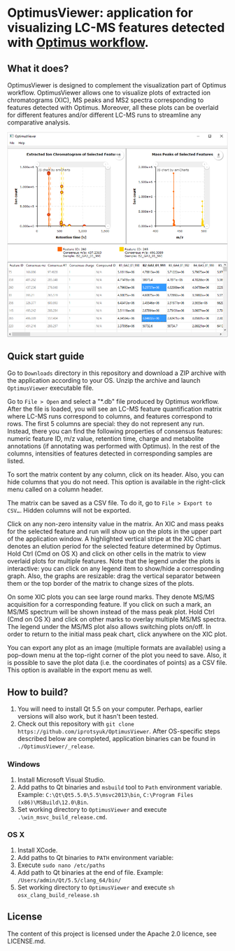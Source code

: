 # OptimusViewer: application for visualizing LC-MS features detected with [Optimus workflow](https://github.com/alexandrovteam/Optimus).

## What it does?

OptimusViewer is designed to complement the visualization part of Optimus workflow. OptimusViewer allows one to visualize plots of extracted ion chromatograms (XIC), MS peaks and MS2 spectra corresponding to features detected with Optimus. Moreover, all these plots can be overlaid for different features and/or different LC-MS runs to streamline any comparative analysis.

<img src="img/screenshot.png"/>

## Quick start guide

Go to `Downloads` directory in this repository and download a ZIP archive with the application according to your OS. Unzip the archive and launch `OptimusViewer` executable file.

Go to `File > Open` and select a "*.db" file produced by Optimus workflow. After the file is loaded, you will see an LC-MS feature quantification matrix where LC-MS runs correspond to columns, and features correspond to rows. The first 5 columns are special: they do not represent any run. Instead, there you can find the following properties of consensus features: numeric feature ID, m/z value, retention time, charge and metabolite annotations (if annotating was performed with Optimus). In the rest of the columns, intensities of features detected in corresponding samples are listed.
 
To sort the matrix content by any column, click on its header. Also, you can hide columns that you do not need. This option is available in the right-click menu called on a column header.
 
The matrix can be saved as a CSV file. To do it, go to `File > Export to CSV…`. Hidden columns will not be exported.
 
Click on any non-zero intensity value in the matrix. An XIC and mass peaks for the selected feature and run will show up on the plots in the upper part of the application window. A highlighted vertical stripe at the XIC chart denotes an elution period for the selected feature determined by Optimus. Hold Ctrl (Cmd on OS X) and click on other cells in the matrix to view overlaid plots for multiple features. Note that the legend under the plots is interactive: you can click on any legend item to show/hide a corresponding graph. Also, the graphs are resizable: drag the vertical separator between them or the top border of the matrix to change sizes of the plots.
 
On some XIC plots you can see large round marks. They denote MS/MS acquisition for a corresponding feature. If you click on such a mark, an MS/MS spectrum will be shown instead of the mass peak plot. Hold Ctrl (Cmd on OS X) and click on other marks to overlay multiple MS/MS spectra. The legend under the MS/MS plot also allows switching plots on/off. In order to return to the initial mass peak chart, click anywhere on the XIC plot.
 
You can export any plot as an image (multiple formats are available) using a pop-down menu at the top-right corner of the plot you need to save. Also, it is possible to save the plot data (i.e. the coordinates of points) as a CSV file. This option is available in the export menu as well.

## How to build?

1. You will need to install Qt 5.5 on your computer. Perhaps, earlier versions will also work, but it hasn't been tested.
3. Check out this repository with `git clone https://github.com/iprotsyuk/OptimusViewer`.
After OS-specific steps described below are completed, application binaries can be found in `./OptimusViewer/_release`.

### Windows

1. Install Microsoft Visual Studio.
2. Add paths to Qt binaries and `msbuild` tool to `Path` environment variable.
Example: `C:\Qt\Qt5.5.0\5.5\msvc2013\bin`, `C:\Program Files (x86)\MSBuild\12.0\Bin`.
3. Set working directory to `OptimusViewer` and execute `.\win_msvc_build_release.cmd`.

### OS X

1. Install XCode.
2. Add paths to Qt binaries to `PATH` environment variable:
  1. Execute `sudo nano /etc/paths`
  2. Add path to Qt binaries at the end of file.
  Example: `/Users/admin/Qt/5.5/clang_64/bin/`
3. Set working directory to `OptimusViewer` and execute `sh osx_clang_build_release.sh`

## License

The content of this project is licensed under the Apache 2.0 licence, see LICENSE.md.
